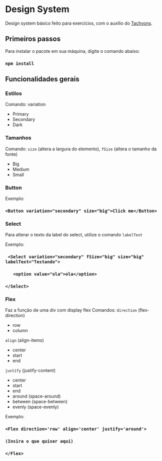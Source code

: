 # Design System

Design system básico feito para exercícios, com o auxílio do [Tachyons](http://tachyons.io/).

## Primeiros passos

Para instalar o pacote em sua máquina, digite o comando abaixo:

### `npm install`

## Funcionalidades gerais

### Estilos

Comando: variation

* Primary
* Secondary
* Dark
### Tamanhos

Comando: `size` (altera a largura do elemento), `fSize` (altera o tamanho da fonte)

* Big
* Medium
* Small

### Button
Exemplo:

### `<Button variation="secondary" size="big">Click me</Button>`

### Select
Para alterar o texto da label do select, utilize o comando `labelText`

Exemplo:

### ` <Select variation="secondary" fSize="big" size="big" labelText="Testando">`
### `    <option value="ola">ola</option> `
### ` </Select> `

### Flex
Faz a função de uma div com display flex
Comandos:
`direction` (flex-direction)
* row
* column

`align` (align-items)
* center
* start
* end

`justify` (justify-content)
* center
* start
* end
* around (space-around)
* between (space-between)
* evenly (space-evenly)

Exemplo: 
### ` <Flex direction='row' align='center' justify='around'> `
###        `(Insira o que quiser aqui) `
### ` </Flex> `
